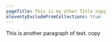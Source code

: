 ```yaml
---
pageTitle: This is my other Title copy
eleventyExcludeFromCollections: true
---
```


This is another paragraph of text. copy
